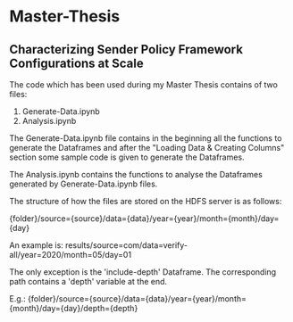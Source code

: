# Master-Thesis
## Characterizing Sender Policy Framework Configurations at Scale
The code which has been used during my Master Thesis contains of two files:
1. Generate-Data.ipynb
2. Analysis.ipynb

The Generate-Data.ipynb file contains in the beginning all the functions to generate the Dataframes and after the "Loading Data & Creating Columns" section some sample code is given to generate the Dataframes.

The Analysis.ipynb contains the functions to analyse the Dataframes generated by Generate-Data.ipynb files.

The structure of how the files are stored on the HDFS server is as follows:

{folder}/source={source}/data={data}/year={year}/month={month}/day={day}

An example is: results/source=com/data=verify-all/year=2020/month=05/day=01

The only exception is the 'include-depth' Dataframe. The corresponding path contains a 'depth' variable at the end.

E.g.: {folder}/source={source}/data={data}/year={year}/month={month}/day={day}/depth={depth}
